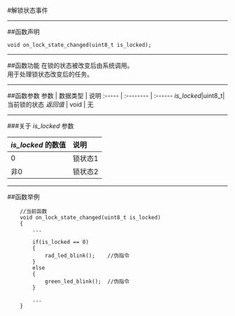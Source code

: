 #解锁状态事件
***
##函数声明
```
void on_lock_state_changed(uint8_t is_locked);
```


***
##函数功能
在锁的状态被改变后由系统调用。  
用于处理锁状态改变后的任务。

***
##函数参数
参数    | 数据类型   | 说明
:----- | :-------- | :------
*is_locked*|uint8_t|当前锁的状态
*返回值*  | void      | 无

***
###关于 *is_locked* 参数

*is_locked* 的数值|说明
:-------- | :------
0| 锁状态1
非0|锁状态2


***
##函数举例
```
	//当前函数
	void on_lock_state_changed(uint8_t is_locked)
	{
		...
	
		if(is_locked == 0)
		{
			rad_led_blink();	//伪指令
		}
		else
		{
			green_led_blink();	//伪指令
		}
	
		...
	}

```